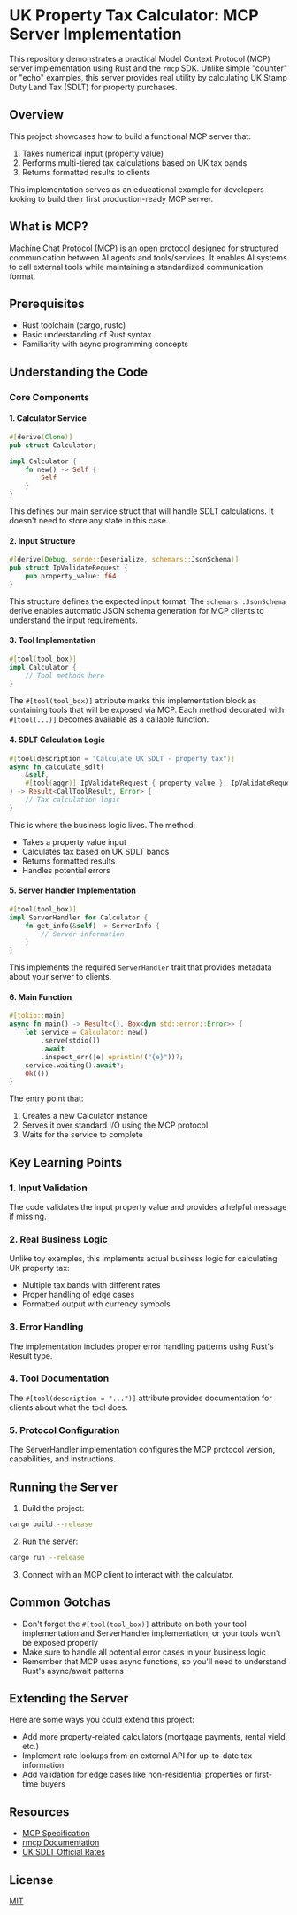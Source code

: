 # UK Property Tax Calculator: MCP Server Implementation

This repository demonstrates a practical Model Context Protocol (MCP) server implementation using Rust and the `rmcp` SDK. Unlike simple "counter" or "echo" examples, this server provides real utility by calculating UK Stamp Duty Land Tax (SDLT) for property purchases.

## Overview

This project showcases how to build a functional MCP server that:
1. Takes numerical input (property value)
2. Performs multi-tiered tax calculations based on UK tax bands
3. Returns formatted results to clients

This implementation serves as an educational example for developers looking to build their first production-ready MCP server.

## What is MCP?

Machine Chat Protocol (MCP) is an open protocol designed for structured communication between AI agents and tools/services. It enables AI systems to call external tools while maintaining a standardized communication format.

## Prerequisites

- Rust toolchain (cargo, rustc)
- Basic understanding of Rust syntax
- Familiarity with async programming concepts

## Understanding the Code

### Core Components

#### 1. Calculator Service

```rust
#[derive(Clone)]
pub struct Calculator;

impl Calculator {
    fn new() -> Self {
        Self
    }
}
```

This defines our main service struct that will handle SDLT calculations. It doesn't need to store any state in this case.

#### 2. Input Structure

```rust
#[derive(Debug, serde::Deserialize, schemars::JsonSchema)]
pub struct IpValidateRequest {
    pub property_value: f64,
}
```

This structure defines the expected input format. The `schemars::JsonSchema` derive enables automatic JSON schema generation for MCP clients to understand the input requirements.

#### 3. Tool Implementation

```rust
#[tool(tool_box)]
impl Calculator {
    // Tool methods here
}
```

The `#[tool(tool_box)]` attribute marks this implementation block as containing tools that will be exposed via MCP. Each method decorated with `#[tool(...)]` becomes available as a callable function.

#### 4. SDLT Calculation Logic

```rust
#[tool(description = "Calculate UK SDLT - property tax")]
async fn calculate_sdlt(
    &self,
    #[tool(aggr)] IpValidateRequest { property_value }: IpValidateRequest,
) -> Result<CallToolResult, Error> {
    // Tax calculation logic
}
```

This is where the business logic lives. The method:
- Takes a property value input
- Calculates tax based on UK SDLT bands
- Returns formatted results
- Handles potential errors

#### 5. Server Handler Implementation

```rust
#[tool(tool_box)]
impl ServerHandler for Calculator {
    fn get_info(&self) -> ServerInfo {
        // Server information
    }
}
```

This implements the required `ServerHandler` trait that provides metadata about your server to clients.

#### 6. Main Function

```rust
#[tokio::main]
async fn main() -> Result<(), Box<dyn std::error::Error>> {
    let service = Calculator::new()
        .serve(stdio())
        .await
        .inspect_err(|e| eprintln!("{e}"))?;
    service.waiting().await?;
    Ok(())
}
```

The entry point that:
1. Creates a new Calculator instance
2. Serves it over standard I/O using the MCP protocol
3. Waits for the service to complete

## Key Learning Points

### 1. Input Validation
The code validates the input property value and provides a helpful message if missing.

### 2. Real Business Logic
Unlike toy examples, this implements actual business logic for calculating UK property tax:
- Multiple tax bands with different rates
- Proper handling of edge cases
- Formatted output with currency symbols

### 3. Error Handling
The implementation includes proper error handling patterns using Rust's Result type.

### 4. Tool Documentation
The `#[tool(description = "...")]` attribute provides documentation for clients about what the tool does.

### 5. Protocol Configuration
The ServerHandler implementation configures the MCP protocol version, capabilities, and instructions.

## Running the Server

1. Build the project:
```bash
cargo build --release
```

2. Run the server:
```bash
cargo run --release
```

3. Connect with an MCP client to interact with the calculator.

## Common Gotchas

- Don't forget the `#[tool(tool_box)]` attribute on both your tool implementation and ServerHandler implementation, or your tools won't be exposed properly
- Make sure to handle all potential error cases in your business logic
- Remember that MCP uses async functions, so you'll need to understand Rust's async/await patterns

## Extending the Server

Here are some ways you could extend this project:
- Add more property-related calculators (mortgage payments, rental yield, etc.)
- Implement rate lookups from an external API for up-to-date tax information
- Add validation for edge cases like non-residential properties or first-time buyers

## Resources

- [MCP Specification](https://github.com/machine-chat/machine-chat-protocol)
- [rmcp Documentation](https://docs.rs/rmcp/latest/rmcp/)
- [UK SDLT Official Rates](https://www.gov.uk/stamp-duty-land-tax/residential-property-rates)

## License

[MIT](LICENSE)
